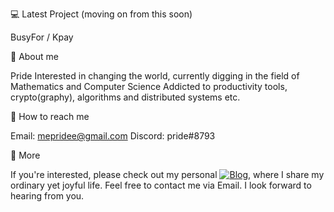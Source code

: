 💻  Latest Project (moving on from this soon)

BusyFor / Kpay

🙋  About me

Pride
Interested in changing the world, currently digging in the field of Mathematics and Computer Science
Addicted to productivity tools, crypto(graphy), algorithms and distributed systems etc.

💁  How to reach me

Email: mepridee@gmail.com
Discord: pride#8793

🙅  More

If you're interested, please check out my personal [![Blog](blog.mepridee.top)](http://blog.mepridee.top/), where I share my ordinary yet joyful life.
Feel free to contact me via Email. I look forward to hearing from you.
